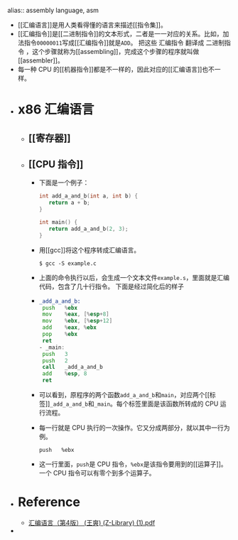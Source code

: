 alias:: assembly language, asm

- [[汇编语言]]是用人类看得懂的语言来描述[[指令集]]。
- [[汇编指令]]是[[二进制指令]]的文本形式，二者是一一对应的关系。比如，加法指令`00000011`写成[[汇编指令]]就是`ADD`。
  把这些 汇编指令 翻译成 二进制指令 ，这个步骤就称为[[assembling]]，完成这个步骤的程序就叫做 [[assembler]]。
- 每一种 CPU 的[[机器指令]]都是不一样的，因此对应的[[汇编语言]]也不一样。
- # x86 汇编语言
	- ## [[寄存器]]
	- ## [[CPU 指令]]
		- 下面是一个例子：
		  
		  ``` c
		  int add_a_and_b(int a, int b) {
		     return a + b;
		  }
		  
		  int main() {
		     return add_a_and_b(2, 3);
		  }
		  ```
		- 用[[gcc]]将这个程序转成汇编语言。
		  
		  ``` shell
		  $ gcc -S example.c
		  ```
		- 上面的命令执行以后，会生成一个文本文件`example.s`，里面就是汇编代码，包含了几十行指令。
		  下面是经过简化后的样子
		- ``` asm
		  _add_a_and_b:
		   push   %ebx
		   mov    %eax, [%esp+8] 
		   mov    %ebx, [%esp+12]
		   add    %eax, %ebx 
		   pop    %ebx 
		   ret
		  - _main:
		   push   3
		   push   2
		   call   _add_a_and_b 
		   add    %esp, 8
		   ret
		  ```
		- 可以看到，原程序的两个函数`add_a_and_b`和`main`，对应两个[[标签]]`_add_a_and_b`和`_main`。每个标签里面是该函数所转成的 CPU 运行流程。
		- 每一行就是 CPU 执行的一次操作。它又分成两部分，就以其中一行为例。
		  ```
		  push   %ebx
		  ```
		- 这一行里面，`push`是 CPU 指令，`%ebx`是该指令要用到的[[运算子]]。一个 CPU 指令可以有零个到多个运算子。
- # Reference
	- [汇编语言（第4版） (王爽) (Z-Library) (1).pdf](../assets/汇编语言（第4版）_(王爽)_(Z-Library)_(1)_1699540385047_0.pdf)
-